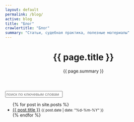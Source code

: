 ```yaml
---
layout: default
permalink: /blog/
active: blog
title: "Блог"
crawlertitle: "Блог"
summary: "Статьи, судебная практика, полезные материалы"
---
```


<!-- Masthead -->
  <header class="masthead text-white text-center">
    <div class="overlay"></div>
    <div class="container">
        <div class="col-xl-7 mx-auto">
          <h1 class="display-4">{{ page.title }}</h1>
          <p class="mb-5 lead">{{ page.summary }}</p>
        </div>
    </div>
  </header>

<section class="text-center mt-5">
    <div class="container">
        <div class="search mb-5">
          <div>
            <input type="text" id="search-input" class="input" placeholder="поиск по ключевым словам">
          </div>
          <ul id="results-container" class="dropdown"></ul>
        </div>
        <ul class="year">
          {% for post in site.posts %}
            <li class="text-left">
              <a href="{{ post.url | relative_url}}">{{ post.title }}</a>
                <small class="date text-muted font-weight-light d-none d-md-block">{{ post.date | date: "%d-%m-%Y"  }}</small>
            </li>
          {% endfor %}
        </ul>
    </div>
</section>

